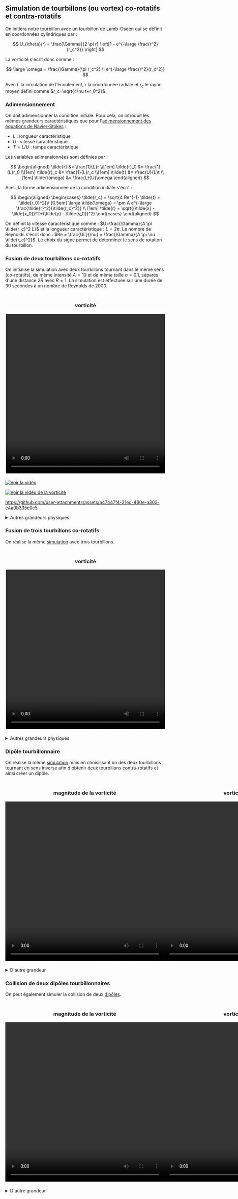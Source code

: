 ## Simulation de tourbillons (ou vortex) co-rotatifs et contra-rotatifs

On initiera notre tourbillon avec un tourbillon de Lamb-Oseen qui se définit en coordonnées cylindriques par :

$$
U_{\theta}(r) = \frac{\Gamma}{2 \pi r} \left[1 - e^{-\large \frac{r^2}{r_c^2}} \right]
$$

La vorticité s'écrit donc comme :

$$
\large \omega = \frac{\Gamma}{\pi r_c^2} \: e^{-\large \frac{r^2}{r_c^2}}
$$

Avec $\Gamma$ la circulation de l'écoulement, $r$ la coordonnée radiale et $r_c$ le rayon moyen défini comme $r_c=\sqrt{4\nu t+r_0^2}$.

### Adimensionnement

On doit adimensionner la condition initiale. Pour cela, on introduit les mêmes grandeurs caractéristiques que pour l'[adimensionnement des équations de Navier-Stokes](./démonstration_NS.md#adimensionnement) :

- $L$ : longueur caractéristique
- $U$ : vitesse caractéristique
- $T = L/U$ : temps caractéristique

Les variables adimensionnées sont définies par :

$$
\begin{aligned}
\tilde{r} &= \frac{1}{L}r \\[1em]
\tilde{r}_0 &= \frac{1}{L}r_0 \\[1em]
\tilde{r}_c &= \frac{1}{L}r_c \\[1em]
\tilde{t} &= \frac{U}{L}t \\[1em]
\tilde{\omega} &= \frac{L}{U}\omega
\end{aligned}
$$

Ainsi, la forme adimensionnée de la condition initiale s'écrit : 

$$
\begin{aligned}
    \begin{cases} 
        \tilde{r_c} = \sqrt{4 Re^{-1} \tilde{t} + \tilde{r_0}^2}\\ [0.5em]
        \large \tilde{\omega} = \pm A  e^{-\large \frac{\tilde{r}^2}{\tilde{r_c}^2}} \\ [1em]
        \tilde{r} = \sqrt{(\tilde{x} - \tilde{x_0})^2+(\tilde{y} - \tilde{y_0})^2}
    \end{cases}
\end{aligned}
$$

On définit la vitesse caractéristique comme : $U=\frac{\Gamma}{A \pi \tilde{r_c}^2 L}$ et la longueur caractéristique : $L=2\pi$. Le nombre de Reynolds s'écrit donc : $Re = \frac{UL}{\nu} = \frac{\Gamma}{A \pi \nu \tilde{r_c}^2}$. Le choix du signe permet de déterminer le sens de rotation du tourbillon.

### Fusion de deux tourbillons co-rotatifs

On initialise la simulation avec deux tourbillons tournant dans le même sens (co-rotatifs), de même intensité $A=10$ et de même taille $\sigma = 0.1$, séparés d'une distance $2R$ avec $R=1$. La simulation est effectuée sur une durée de $30$ secondes à un nombre de Reynolds de 2000.


<div style="display: flex; justify-content: space-around; margin: 20px 0;">
    <div>
        <h3 style="text-align: center;">vorticité</h3>
        <video src="../video/2_vortex/vorticity_mag.mp4" width="500" height="500" controls>
        </video>
    </div>
</div>

[![Voir la vidéo](docs/miniature_video1.png)](https://Minard-Jules.github.io/Navier_Stokes_Spectral_Method/#video_2_vortex_vorticity_mag)

[![Voir la vidéo de la vorticité](../image/KH_scheme.png)](../video/2_vortex/vorticity_mag.mp4)



https://github.com/user-attachments/assets/a47447f4-31ed-460e-a302-e4a0b335e0c5



<details>
  <summary>Autres grandeurs physiques</summary>

  <div style="display: flex; justify-content: space-around; margin: 20px 0;">
    <div>
        <h3 style="text-align: center;">fonction de courant</h3>
        <video src="../video/2_vortex/streamfunction.mp4" width="500" height="500" controls>
        </video>
    </div>
    </div>
    <div style="display: flex; justify-content: space-around; margin: 20px 0;">
    <div>
        <h3 style="text-align: center;">magnitude de la vitesse</h3>
        <video src="../video/2_vortex/velocity_mag.mp4" width="500" height="500" controls>
        </video>
    </div>
  </div>
  <div style="display: flex; justify-content: space-around; margin: 20px 0;">
    <div>
        <h3 style="text-align: center;">vitesse selon x</h3>
        <video src="../video/2_vortex/velocity_x.mp4" width="500" height="500" controls>
        </video>
    </div>
    <div>
        <h3 style="text-align: center;">vitesse selon y</h3>
        <video src="../video/2_vortex/velocity_y.mp4" width="500" height="500" controls>
        </video>
    </div>
  </div>
</details>

### Fusion de trois tourbillons co-rotatifs

On réalise la même [simulation](#fusion-de-deux-tourbillons-co-rotatifs) avec trois tourbillons.

<div style="display: flex; justify-content: space-around; margin: 20px 0;">
    <div>
        <h3 style="text-align: center;">vorticité</h3>
        <video src="../video/3_vortex/vorticity_mag.mp4" width="500" height="500" controls>
        </video>
    </div>
</div>

<details>
  <summary>Autres grandeurs physiques</summary>

  <div style="display: flex; justify-content: space-around; margin: 20px 0;">
    <div>
        <h3 style="text-align: center;">fonction de courant</h3>
        <video src="../video/3_vortex/streamfunction.mp4" width="500" height="500" controls>
        </video>
    </div>
    </div>
    <div style="display: flex; justify-content: space-around; margin: 20px 0;">
    <div>
        <h3 style="text-align: center;">magnitude de la vitesse</h3>
        <video src="../video/3_vortex/velocity_mag.mp4" width="500" height="500" controls>
        </video>
    </div>
  </div>
  <div style="display: flex; justify-content: space-around; margin: 20px 0;">
    <div>
        <h3 style="text-align: center;">vitesse selon x</h3>
        <video src="../video/3_vortex/velocity_x.mp4" width="500" height="500" controls>
        </video>
    </div>
    <div>
        <h3 style="text-align: center;">vitesse selon y</h3>
        <video src="../video/3_vortex/velocity_y.mp4" width="500" height="500" controls>
        </video>
    </div>
  </div>
</details>

### Dipôle tourbillonnaire

On réalise la même [simulation](#fusion-de-deux-tourbillons-co-rotatifs) mais en choisissant un des deux tourbillons tournant en sens inverse afin d'obtenir deux tourbillons contra-rotatifs et ainsi créer un dipôle.

<div style="display: flex; justify-content: space-around; margin: 20px 0;">
    <div>
        <h3 style="text-align: center;">magnitude de la vorticité</h3>
        <video src="../video/vortex_dipole/vorticity_mag.mp4" width="500" height="500" controls>
        </video>
    </div>
    <div>
        <h3 style="text-align: center;">vorticité selon z</h3>
        <video src="../video/vortex_dipole/vorticity_z.mp4" width="500" height="500" controls>
        </video>
    </div>
</div>

<details>
  <summary>D'autre grandeur</summary>

  <div style="display: flex; justify-content: space-around; margin: 20px 0;">
    <div>
        <h3 style="text-align: center;">fonction de courant</h3>
        <video src="../video/vortex_dipole/streamfunction.mp4" width="500" height="500" controls>
        </video>
    </div>
    </div>
    <div style="display: flex; justify-content: space-around; margin: 20px 0;">
    <div>
        <h3 style="text-align: center;">magnitude de la vitesse</h3>
        <video src="../video/vortex_dipole/velocity_mag.mp4" width="500" height="500" controls>
        </video>
    </div>
  </div>
  <div style="display: flex; justify-content: space-around; margin: 20px 0;">
    <div>
        <h3 style="text-align: center;">vitesse selon x</h3>
        <video src="../video/vortex_dipole/velocity_x.mp4" width="500" height="500" controls>
        </video>
    </div>
    <div>
        <h3 style="text-align: center;">vitesse selon y</h3>
        <video src="../video/vortex_dipole/velocity_y.mp4" width="500" height="500" controls>
        </video>
    </div>
  </div>
</details>

### Collision de deux dipôles tourbillonnaires

On peut également simuler la collision de deux [dipôles](#dipole-tourbillonnaire).

<div style="display: flex; justify-content: space-around; margin: 20px 0;">
    <div>
        <h3 style="text-align: center;">magnitude de la vorticité</h3>
        <video src="../video/vortex_dipole_colision/vorticity_mag.mp4" width="500" height="500" controls>
        </video>
    </div>
    <div>
        <h3 style="text-align: center;">vorticité selon z</h3>
        <video src="../video/vortex_dipole_colision/vorticity_z.mp4" width="500" height="500" controls>
        </video>
    </div>
</div>

<details>
  <summary>D'autre grandeur</summary>

  <div style="display: flex; justify-content: space-around; margin: 20px 0;">
    <div>
        <h3 style="text-align: center;">fonction de courant</h3>
        <video src="../video/vortex_dipole_colision/streamfunction.mp4" width="500" height="500" controls>
        </video>
    </div>
    </div>
    <div style="display: flex; justify-content: space-around; margin: 20px 0;">
    <div>
        <h3 style="text-align: center;">magnitude de la vitesse</h3>
        <video src="../video/vortex_dipole_colision/velocity_mag.mp4" width="500" height="500" controls>
        </video>
    </div>
  </div>
  <div style="display: flex; justify-content: space-around; margin: 20px 0;">
    <div>
        <h3 style="text-align: center;">vitesse selon x</h3>
        <video src="../video/vortex_dipole_colision/velocity_x.mp4" width="500" height="500" controls>
        </video>
    </div>
    <div>
        <h3 style="text-align: center;">vitesse selon y</h3>
        <video src="../video/vortex_dipole_colision/velocity_y.mp4" width="500" height="500" controls>
        </video>
    </div>
  </div>
</details>
